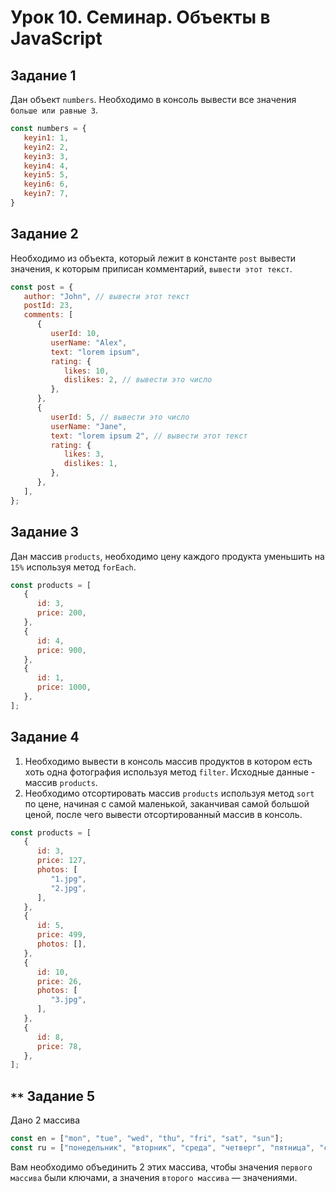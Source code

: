 # Урок 10. Семинар. Объекты в JavaScript

## Задание 1

Дан объект `numbers`. Необходимо в консоль вывести все значения `больше или равные 3`.

```js
const numbers = {
   keyin1: 1,
   keyin2: 2,
   keyin3: 3,
   keyin4: 4,
   keyin5: 5,
   keyin6: 6,
   keyin7: 7,
}
```

## Задание 2

Необходимо из объекта, который лежит в константе `post` вывести значения, к которым приписан комментарий, `вывести этот текст`.

```js
const post = {
   author: "John", // вывести этот текст
   postId: 23,
   comments: [
      {
         userId: 10,
         userName: "Alex",
         text: "lorem ipsum",
         rating: {
            likes: 10,
            dislikes: 2, // вывести это число
         },
      },
      {
         userId: 5, // вывести это число
         userName: "Jane",
         text: "lorem ipsum 2", // вывести этот текст
         rating: {
            likes: 3,
            dislikes: 1,
         },
      },
   ],
};
```

## Задание 3

Дан массив `products`, необходимо цену каждого продукта уменьшить на `15%` используя метод `forEach`.

```js
const products = [
   {
      id: 3,
      price: 200,
   },
   {
      id: 4,
      price: 900,
   },
   {
      id: 1,
      price: 1000,
   },
];
```

## Задание 4

1. Необходимо вывести в консоль массив продуктов в котором есть хоть одна фотография используя метод `filter`. Исходные данные - массив `products`.
2. Необходимо отсортировать массив `products` используя метод `sort` по цене, начиная с самой маленькой, заканчивая самой большой ценой, после чего вывести отсортированный массив в консоль.

```js
const products = [
   {
      id: 3,
      price: 127,
      photos: [
         "1.jpg",
         "2.jpg",
      ],
   },
   {
      id: 5,
      price: 499,
      photos: [],
   },
   {
      id: 10,
      price: 26,
      photos: [
         "3.jpg",
      ],
   },
   {
      id: 8,
      price: 78,
   },
];
```

## `**` Задание 5

Дано 2 массива

```js
const en = ["mon", "tue", "wed", "thu", "fri", "sat", "sun"];
const ru = ["понедельник", "вторник", "среда", "четверг", "пятница", "суббота", "воскресенье"];
```

Вам необходимо объединить 2 этих массива, чтобы значения `первого массива` были ключами, а значения `второго массива` — значениями.
